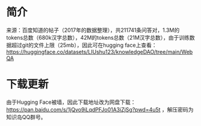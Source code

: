 # 简介
来源：百度知道的帖子（2017年的数据整理），共211741条问答对，1.3M的tokens总数（680k汉字总数），42M的tokens总数（21M汉字总数），由于训练数据超过git的文件上限（25mb），因此可在hugging face上查看：https://huggingface.co/datasets/LIUshu123/knowledgeDAO/tree/main/WebQA

# 下载更新
由于Hugging Face被墙，因此下载地址改为网盘下载：https://pan.baidu.com/s/1jQvo9iLqdPFJo01A3iZjSg?pwd=4u5t ，解压密码为知识岛QQ群号。
